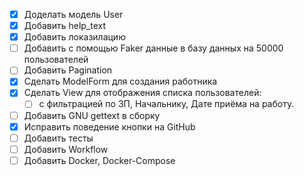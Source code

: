 *[x] Доделать модель User
*[x] Добавить help_text
*[x] Добавить локазилацию
*[ ] Добавить с помощью Faker данные в базу данных на 50000 пользователей 
*[ ] Добавить Pagination 
*[x] Сделать ModelForm для создания работника
*[x] Сделать View для отображения списка пользователей: 
  * [ ] с фильтрацией по ЗП, Начальнику, Дате приёма на работу.
*[ ] Добавить GNU gettext в сборку
*[x] Исправить поведение кнопки на GitHub
*[ ] Добавить тесты
*[ ] Добавить Workflow
*[ ] Добавить Docker, Docker-Compose